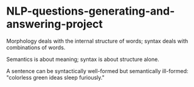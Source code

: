 # NLP-questions-generating-and-answering-project

Morphology deals with the internal structure of words;
syntax deals with combinations of words.

Semantics is about meaning; 
syntax is about structure alone.

A sentence can be syntactically well-formed but semantically ill-formed:
"colorless green ideas sleep furiously."
